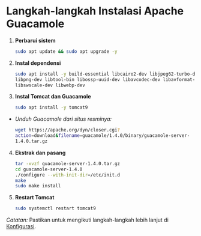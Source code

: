 # Langkah-langkah Instalasi Apache Guacamole

1. **Perbarui sistem**
   ```bash
   sudo apt update && sudo apt upgrade -y
2. **Instal dependensi**
   ```bash
   sudo apt install -y build-essential libcairo2-dev libjpeg62-turbo-dev \
   libpng-dev libtool-bin libossp-uuid-dev libavcodec-dev libavformat-dev \
   libswscale-dev libwebp-dev
3. **Instal Tomcat dan Guacamole**
   ```bash
   sudo apt install -y tomcat9
- *Unduh Guacamole dari situs resminya:*
   ```bash
   wget https://apache.org/dyn/closer.cgi? 
   action=download&filename=guacamole/1.4.0/binary/guacamole-server- 
   1.4.0.tar.gz
4. **Ekstrak dan pasang**
   ```bash
   tar -xvzf guacamole-server-1.4.0.tar.gz
   cd guacamole-server-1.4.0
   ./configure --with-init-dir=/etc/init.d
   make
   sudo make install
5. **Restart Tomcat**
    ```bash
    sudo systemctl restart tomcat9

*Catatan:* Pastikan untuk mengikuti langkah-langkah lebih lanjut di 
[Konfigurasi](CONFIGURATION.md).
